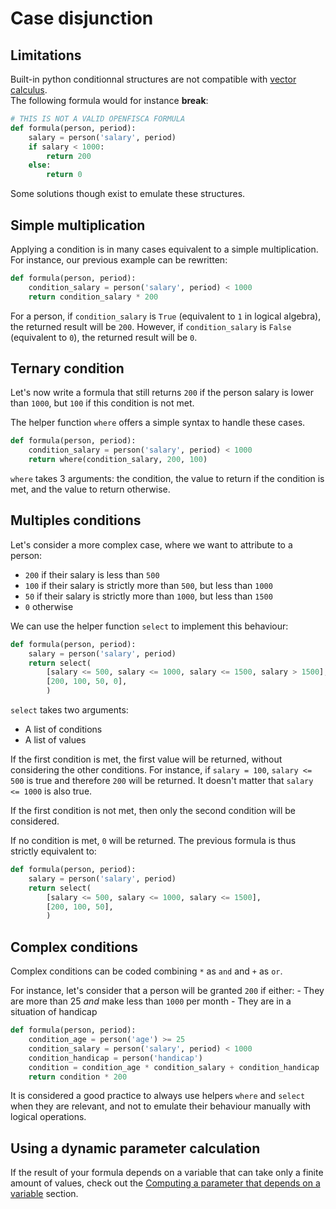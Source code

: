 # Case disjunction

## Limitations

Built-in python conditionnal structures are not compatible with [vector calculus](25_vectorial_computing.md).  
The following formula would for instance **break**:

```py
# THIS IS NOT A VALID OPENFISCA FORMULA
def formula(person, period):
    salary = person('salary', period)
    if salary < 1000:
        return 200
    else:
        return 0
```

Some solutions though exist to emulate these structures.

## Simple multiplication

Applying a condition is in many cases equivalent to a simple multiplication. For instance, our previous example can be rewritten:

```py
def formula(person, period):
    condition_salary = person('salary', period) < 1000
    return condition_salary * 200
```

For a person, if  `condition_salary` is `True` (equivalent to `1` in logical algebra), the returned result will be `200`. 
However, if `condition_salary` is `False` (equivalent to `0`), the returned result will be `0`.

## Ternary condition
 
Let's now write a formula that still returns `200` if the person salary is lower than `1000`, but `100` if this condition is not met.

The helper function `where` offers a simple syntax to handle these cases.

```py
def formula(person, period):
    condition_salary = person('salary', period) < 1000
    return where(condition_salary, 200, 100)
```

`where` takes 3 arguments: the condition, the value to return if the condition is met, and the value to return otherwise.

## Multiples conditions

Let's consider a more complex case, where we want to attribute to a person:
- `200` if their salary is less than `500`
- `100` if their salary is strictly more than `500`, but less than `1000`
- `50` if their salary is strictly more than `1000`, but less than `1500`
- `0` otherwise

We can use the helper function `select` to implement this behaviour:

```py
def formula(person, period):
    salary = person('salary', period)
    return select(
        [salary <= 500, salary <= 1000, salary <= 1500, salary > 1500],
        [200, 100, 50, 0],
        )
```

`select` takes two arguments:
- A list of conditions
- A list of values

If the first condition is met, the first value will be returned, without considering the other conditions. For instance, if `salary = 100`, `salary <= 500` is true and therefore `200` will be returned. It doesn't matter that `salary <= 1000` is also true.

If the first condition is not met, then only the second condition will be considered.

If no condition is met, `0` will be returned. The previous formula is thus strictly equivalent to:

```py
def formula(person, period):
    salary = person('salary', period)
    return select(
        [salary <= 500, salary <= 1000, salary <= 1500],
        [200, 100, 50],
        )
```

## Complex conditions

Complex conditions can be coded combining `*` as `and` and `+` as `or`.

For instance, let's consider that a person will be granted `200` if either:
    - They are more than 25 *and* make less than `1000` per month
    - They are in a situation of handicap

```py
def formula(person, period):
    condition_age = person('age') >= 25
    condition_salary = person('salary', period) < 1000
    condition_handicap = person('handicap')
    condition = condition_age * condition_salary + condition_handicap
    return condition * 200
```

It is considered a good practice to always use helpers `where` and `select` when they are relevant, and not to emulate their behaviour manually with logical operations.

## Using a dynamic parameter calculation

If the result of your formula depends on a variable that can take only a finite amount of values, check out the [Computing a parameter that depends on a variable](legislation_parameters.md#computing-a-parameter-that-depends-on-a-variable) section.
